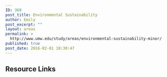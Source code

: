 ```yaml
---
ID: 369
post_title: Environmental Sustainability
author: Emily
post_excerpt: ""
layout: areas
permalink: >
  http://www.umw.edu/study/areas/environmental-sustainability-minor/
published: true
post_date: 2016-02-01 18:30:47
---
```


<!-- Types Custom Fields: -->

<!-- resource-links -->
<h2>Resource Links</h2>
<!-- End resource-links -->

<!-- End Types Custom Fields -->